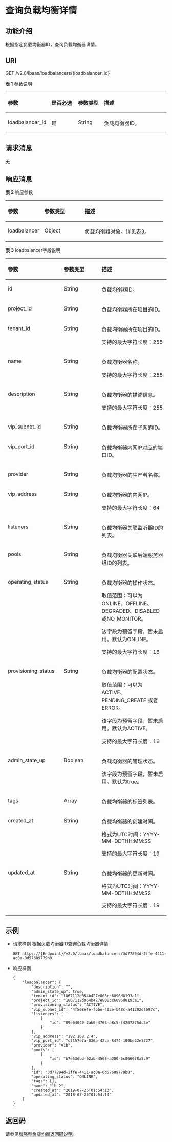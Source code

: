 # 查询负载均衡详情<a name="zh-cn_topic_0141008271"></a>

## 功能介绍<a name="zh-cn_topic_0096561532_zh-cn_topic_0049139632_section28798367"></a>

根据指定负载均衡器ID，查询负载均衡器详情。

## URI<a name="zh-cn_topic_0096561532_zh-cn_topic_0049139632_section57858711"></a>

GET /v2.0/lbaas/loadbalancers/\{loadbalancer\_id\}

**表 1**  参数说明

<a name="zh-cn_topic_0096561532_table8859516183710"></a>
<table><thead align="left"><tr id="zh-cn_topic_0096561532_row1189415166379"><th class="cellrowborder" valign="top" width="23.46765323467653%" id="mcps1.2.5.1.1"><p id="zh-cn_topic_0096561532_p148945161379"><a name="zh-cn_topic_0096561532_p148945161379"></a><a name="zh-cn_topic_0096561532_p148945161379"></a>参数</p>
</th>
<th class="cellrowborder" valign="top" width="17.348265173482652%" id="mcps1.2.5.1.2"><p id="zh-cn_topic_0096561532_p98941716113710"><a name="zh-cn_topic_0096561532_p98941716113710"></a><a name="zh-cn_topic_0096561532_p98941716113710"></a>是否必选</p>
</th>
<th class="cellrowborder" valign="top" width="16.328367163283673%" id="mcps1.2.5.1.3"><p id="zh-cn_topic_0096561532_p16894816103712"><a name="zh-cn_topic_0096561532_p16894816103712"></a><a name="zh-cn_topic_0096561532_p16894816103712"></a>参数类型</p>
</th>
<th class="cellrowborder" valign="top" width="42.85571442855714%" id="mcps1.2.5.1.4"><p id="zh-cn_topic_0096561532_p16894816113718"><a name="zh-cn_topic_0096561532_p16894816113718"></a><a name="zh-cn_topic_0096561532_p16894816113718"></a>描述</p>
</th>
</tr>
</thead>
<tbody><tr id="zh-cn_topic_0096561532_row1089431611376"><td class="cellrowborder" valign="top" width="23.46765323467653%" headers="mcps1.2.5.1.1 "><p id="zh-cn_topic_0096561532_p989461633718"><a name="zh-cn_topic_0096561532_p989461633718"></a><a name="zh-cn_topic_0096561532_p989461633718"></a>loadbalancer_id</p>
</td>
<td class="cellrowborder" valign="top" width="17.348265173482652%" headers="mcps1.2.5.1.2 "><p id="zh-cn_topic_0096561532_p1889491623711"><a name="zh-cn_topic_0096561532_p1889491623711"></a><a name="zh-cn_topic_0096561532_p1889491623711"></a>是</p>
</td>
<td class="cellrowborder" valign="top" width="16.328367163283673%" headers="mcps1.2.5.1.3 "><p id="p1758012345108"><a name="p1758012345108"></a><a name="p1758012345108"></a>String</p>
</td>
<td class="cellrowborder" valign="top" width="42.85571442855714%" headers="mcps1.2.5.1.4 "><p id="zh-cn_topic_0096561532_p1789471633719"><a name="zh-cn_topic_0096561532_p1789471633719"></a><a name="zh-cn_topic_0096561532_p1789471633719"></a>负载均衡器ID。</p>
</td>
</tr>
</tbody>
</table>

## 请求消息<a name="zh-cn_topic_0096561532_section162332597302"></a>

无

## 响应消息<a name="zh-cn_topic_0096561532_section768911717356"></a>

**表 2**  响应参数

<a name="zh-cn_topic_0096561532_table13388456357"></a>
<table><thead align="left"><tr id="zh-cn_topic_0096561532_row74113459355"><th class="cellrowborder" valign="top" width="23.169999999999998%" id="mcps1.2.4.1.1"><p id="zh-cn_topic_0096561532_p1542104583513"><a name="zh-cn_topic_0096561532_p1542104583513"></a><a name="zh-cn_topic_0096561532_p1542104583513"></a>参数</p>
</th>
<th class="cellrowborder" valign="top" width="25.61%" id="mcps1.2.4.1.2"><p id="zh-cn_topic_0096561532_p14431045113513"><a name="zh-cn_topic_0096561532_p14431045113513"></a><a name="zh-cn_topic_0096561532_p14431045113513"></a>参数类型</p>
</th>
<th class="cellrowborder" valign="top" width="51.22%" id="mcps1.2.4.1.3"><p id="zh-cn_topic_0096561532_p2464452354"><a name="zh-cn_topic_0096561532_p2464452354"></a><a name="zh-cn_topic_0096561532_p2464452354"></a>描述</p>
</th>
</tr>
</thead>
<tbody><tr id="zh-cn_topic_0096561532_row24634511356"><td class="cellrowborder" valign="top" width="23.169999999999998%" headers="mcps1.2.4.1.1 "><p id="zh-cn_topic_0096561532_p64704515357"><a name="zh-cn_topic_0096561532_p64704515357"></a><a name="zh-cn_topic_0096561532_p64704515357"></a>loadbalancer</p>
</td>
<td class="cellrowborder" valign="top" width="25.61%" headers="mcps1.2.4.1.2 "><p id="zh-cn_topic_0096561532_p1648184512359"><a name="zh-cn_topic_0096561532_p1648184512359"></a><a name="zh-cn_topic_0096561532_p1648184512359"></a>Object</p>
</td>
<td class="cellrowborder" valign="top" width="51.22%" headers="mcps1.2.4.1.3 "><p id="zh-cn_topic_0096561532_p1949145143520"><a name="zh-cn_topic_0096561532_p1949145143520"></a><a name="zh-cn_topic_0096561532_p1949145143520"></a>负载均衡器对象。详见<a href="#zh-cn_topic_0096561532_table1943718352380">表3</a>。</p>
</td>
</tr>
</tbody>
</table>

**表 3**  loadbalancer字段说明

<a name="zh-cn_topic_0096561532_table1943718352380"></a>
<table><thead align="left"><tr id="zh-cn_topic_0096561532_row6659133533816"><th class="cellrowborder" valign="top" width="34.69%" id="mcps1.2.4.1.1"><p id="zh-cn_topic_0096561532_p96591835173819"><a name="zh-cn_topic_0096561532_p96591835173819"></a><a name="zh-cn_topic_0096561532_p96591835173819"></a>参数</p>
</th>
<th class="cellrowborder" valign="top" width="23.47%" id="mcps1.2.4.1.2"><p id="zh-cn_topic_0096561532_p17660123513386"><a name="zh-cn_topic_0096561532_p17660123513386"></a><a name="zh-cn_topic_0096561532_p17660123513386"></a>参数类型</p>
</th>
<th class="cellrowborder" valign="top" width="41.839999999999996%" id="mcps1.2.4.1.3"><p id="zh-cn_topic_0096561532_p4660183515387"><a name="zh-cn_topic_0096561532_p4660183515387"></a><a name="zh-cn_topic_0096561532_p4660183515387"></a>描述</p>
</th>
</tr>
</thead>
<tbody><tr id="zh-cn_topic_0096561532_row156601235133818"><td class="cellrowborder" valign="top" width="34.69%" headers="mcps1.2.4.1.1 "><p id="zh-cn_topic_0096561531_p10415829113311"><a name="zh-cn_topic_0096561531_p10415829113311"></a><a name="zh-cn_topic_0096561531_p10415829113311"></a>id</p>
</td>
<td class="cellrowborder" valign="top" width="23.47%" headers="mcps1.2.4.1.2 "><p id="p155784252919"><a name="p155784252919"></a><a name="p155784252919"></a>String</p>
</td>
<td class="cellrowborder" valign="top" width="41.839999999999996%" headers="mcps1.2.4.1.3 "><p id="zh-cn_topic_0096561531_p1941513297339"><a name="zh-cn_topic_0096561531_p1941513297339"></a><a name="zh-cn_topic_0096561531_p1941513297339"></a>负载均衡器ID。</p>
</td>
</tr>
<tr id="zh-cn_topic_0096561532_row3660203553815"><td class="cellrowborder" valign="top" width="34.69%" headers="mcps1.2.4.1.1 "><p id="p1673653353916"><a name="p1673653353916"></a><a name="p1673653353916"></a>project_id</p>
</td>
<td class="cellrowborder" valign="top" width="23.47%" headers="mcps1.2.4.1.2 "><p id="p1474173312398"><a name="p1474173312398"></a><a name="p1474173312398"></a>String</p>
</td>
<td class="cellrowborder" valign="top" width="41.839999999999996%" headers="mcps1.2.4.1.3 "><p id="p575118335392"><a name="p575118335392"></a><a name="p575118335392"></a>负载均衡器所在项目的ID。</p>
</td>
</tr>
<tr id="row1758616126181"><td class="cellrowborder" valign="top" width="34.69%" headers="mcps1.2.4.1.1 "><p id="zh-cn_topic_0096561531_p20415229113312"><a name="zh-cn_topic_0096561531_p20415229113312"></a><a name="zh-cn_topic_0096561531_p20415229113312"></a>tenant_id</p>
</td>
<td class="cellrowborder" valign="top" width="23.47%" headers="mcps1.2.4.1.2 "><p id="zh-cn_topic_0096561531_p741592933318"><a name="zh-cn_topic_0096561531_p741592933318"></a><a name="zh-cn_topic_0096561531_p741592933318"></a>String</p>
</td>
<td class="cellrowborder" valign="top" width="41.839999999999996%" headers="mcps1.2.4.1.3 "><p id="zh-cn_topic_0096561531_p1341519295331"><a name="zh-cn_topic_0096561531_p1341519295331"></a><a name="zh-cn_topic_0096561531_p1341519295331"></a>负载均衡器所在项目的ID。</p>
<p id="p77281547155311"><a name="p77281547155311"></a><a name="p77281547155311"></a>支持的最大字符长度：255</p>
</td>
</tr>
<tr id="zh-cn_topic_0096561532_row76601535193815"><td class="cellrowborder" valign="top" width="34.69%" headers="mcps1.2.4.1.1 "><p id="zh-cn_topic_0096561531_p1041552912332"><a name="zh-cn_topic_0096561531_p1041552912332"></a><a name="zh-cn_topic_0096561531_p1041552912332"></a>name</p>
</td>
<td class="cellrowborder" valign="top" width="23.47%" headers="mcps1.2.4.1.2 "><p id="zh-cn_topic_0096561531_p241692918331"><a name="zh-cn_topic_0096561531_p241692918331"></a><a name="zh-cn_topic_0096561531_p241692918331"></a>String</p>
</td>
<td class="cellrowborder" valign="top" width="41.839999999999996%" headers="mcps1.2.4.1.3 "><p id="zh-cn_topic_0096561531_p17416152919332"><a name="zh-cn_topic_0096561531_p17416152919332"></a><a name="zh-cn_topic_0096561531_p17416152919332"></a>负载均衡器名称。</p>
<p id="p076212535532"><a name="p076212535532"></a><a name="p076212535532"></a>支持的最大字符长度：255</p>
</td>
</tr>
<tr id="zh-cn_topic_0096561532_row66605355385"><td class="cellrowborder" valign="top" width="34.69%" headers="mcps1.2.4.1.1 "><p id="zh-cn_topic_0096561531_p4416102918335"><a name="zh-cn_topic_0096561531_p4416102918335"></a><a name="zh-cn_topic_0096561531_p4416102918335"></a>description</p>
</td>
<td class="cellrowborder" valign="top" width="23.47%" headers="mcps1.2.4.1.2 "><p id="zh-cn_topic_0096561531_p24161129143314"><a name="zh-cn_topic_0096561531_p24161129143314"></a><a name="zh-cn_topic_0096561531_p24161129143314"></a>String</p>
</td>
<td class="cellrowborder" valign="top" width="41.839999999999996%" headers="mcps1.2.4.1.3 "><p id="zh-cn_topic_0096561531_p5416142912334"><a name="zh-cn_topic_0096561531_p5416142912334"></a><a name="zh-cn_topic_0096561531_p5416142912334"></a>负载均衡器的描述信息。</p>
<p id="p157105551532"><a name="p157105551532"></a><a name="p157105551532"></a>支持的最大字符长度：255</p>
</td>
</tr>
<tr id="zh-cn_topic_0096561532_row1166020352385"><td class="cellrowborder" valign="top" width="34.69%" headers="mcps1.2.4.1.1 "><p id="zh-cn_topic_0096561531_p1541618299335"><a name="zh-cn_topic_0096561531_p1541618299335"></a><a name="zh-cn_topic_0096561531_p1541618299335"></a>vip_subnet_id</p>
</td>
<td class="cellrowborder" valign="top" width="23.47%" headers="mcps1.2.4.1.2 "><p id="p135272044182910"><a name="p135272044182910"></a><a name="p135272044182910"></a>String</p>
</td>
<td class="cellrowborder" valign="top" width="41.839999999999996%" headers="mcps1.2.4.1.3 "><p id="p4335125124117"><a name="p4335125124117"></a><a name="p4335125124117"></a>负载均衡器所在子网的ID。</p>
</td>
</tr>
<tr id="zh-cn_topic_0096561532_row36601435103818"><td class="cellrowborder" valign="top" width="34.69%" headers="mcps1.2.4.1.1 "><p id="zh-cn_topic_0096561531_p1041622923320"><a name="zh-cn_topic_0096561531_p1041622923320"></a><a name="zh-cn_topic_0096561531_p1041622923320"></a>vip_port_id</p>
</td>
<td class="cellrowborder" valign="top" width="23.47%" headers="mcps1.2.4.1.2 "><p id="p19102164614291"><a name="p19102164614291"></a><a name="p19102164614291"></a>String</p>
</td>
<td class="cellrowborder" valign="top" width="41.839999999999996%" headers="mcps1.2.4.1.3 "><p id="p173334177415"><a name="p173334177415"></a><a name="p173334177415"></a>负载均衡器内网IP对应的端口ID。</p>
</td>
</tr>
<tr id="zh-cn_topic_0096561532_row1866173519389"><td class="cellrowborder" valign="top" width="34.69%" headers="mcps1.2.4.1.1 "><p id="zh-cn_topic_0096561531_p174164295334"><a name="zh-cn_topic_0096561531_p174164295334"></a><a name="zh-cn_topic_0096561531_p174164295334"></a>provider</p>
</td>
<td class="cellrowborder" valign="top" width="23.47%" headers="mcps1.2.4.1.2 "><p id="zh-cn_topic_0096561531_p541611290339"><a name="zh-cn_topic_0096561531_p541611290339"></a><a name="zh-cn_topic_0096561531_p541611290339"></a>String</p>
</td>
<td class="cellrowborder" valign="top" width="41.839999999999996%" headers="mcps1.2.4.1.3 "><p id="p43391417194120"><a name="p43391417194120"></a><a name="p43391417194120"></a>负载均衡器的生产者名称。</p>
</td>
</tr>
<tr id="zh-cn_topic_0096561532_row6661203510387"><td class="cellrowborder" valign="top" width="34.69%" headers="mcps1.2.4.1.1 "><p id="zh-cn_topic_0096561531_p1416829143318"><a name="zh-cn_topic_0096561531_p1416829143318"></a><a name="zh-cn_topic_0096561531_p1416829143318"></a>vip_address</p>
</td>
<td class="cellrowborder" valign="top" width="23.47%" headers="mcps1.2.4.1.2 "><p id="zh-cn_topic_0096561531_p341672912338"><a name="zh-cn_topic_0096561531_p341672912338"></a><a name="zh-cn_topic_0096561531_p341672912338"></a>String</p>
</td>
<td class="cellrowborder" valign="top" width="41.839999999999996%" headers="mcps1.2.4.1.3 "><p id="zh-cn_topic_0096561531_p64178297334"><a name="zh-cn_topic_0096561531_p64178297334"></a><a name="zh-cn_topic_0096561531_p64178297334"></a>负载均衡器的内网IP。</p>
<p id="p832917316544"><a name="p832917316544"></a><a name="p832917316544"></a>支持的最大字符长度：64</p>
</td>
</tr>
<tr id="zh-cn_topic_0096561532_row16611235163814"><td class="cellrowborder" valign="top" width="34.69%" headers="mcps1.2.4.1.1 "><p id="zh-cn_topic_0096561531_p1841715293336"><a name="zh-cn_topic_0096561531_p1841715293336"></a><a name="zh-cn_topic_0096561531_p1841715293336"></a>listeners</p>
</td>
<td class="cellrowborder" valign="top" width="23.47%" headers="mcps1.2.4.1.2 "><p id="p10662124818106"><a name="p10662124818106"></a><a name="p10662124818106"></a>String</p>
</td>
<td class="cellrowborder" valign="top" width="41.839999999999996%" headers="mcps1.2.4.1.3 "><p id="zh-cn_topic_0096561531_p7417112963311"><a name="zh-cn_topic_0096561531_p7417112963311"></a><a name="zh-cn_topic_0096561531_p7417112963311"></a>负载均衡器关联监听器ID的列表。</p>
</td>
</tr>
<tr id="zh-cn_topic_0096561532_row8661143513384"><td class="cellrowborder" valign="top" width="34.69%" headers="mcps1.2.4.1.1 "><p id="zh-cn_topic_0096561531_p1441712910330"><a name="zh-cn_topic_0096561531_p1441712910330"></a><a name="zh-cn_topic_0096561531_p1441712910330"></a>pools</p>
</td>
<td class="cellrowborder" valign="top" width="23.47%" headers="mcps1.2.4.1.2 "><p id="p563318509102"><a name="p563318509102"></a><a name="p563318509102"></a>String</p>
</td>
<td class="cellrowborder" valign="top" width="41.839999999999996%" headers="mcps1.2.4.1.3 "><p id="zh-cn_topic_0096561531_p104171229123313"><a name="zh-cn_topic_0096561531_p104171229123313"></a><a name="zh-cn_topic_0096561531_p104171229123313"></a>负载均衡器关联后端服务器组ID的列表。</p>
</td>
</tr>
<tr id="zh-cn_topic_0096561532_row566114352387"><td class="cellrowborder" valign="top" width="34.69%" headers="mcps1.2.4.1.1 "><p id="p727217358477"><a name="p727217358477"></a><a name="p727217358477"></a>operating_status</p>
</td>
<td class="cellrowborder" valign="top" width="23.47%" headers="mcps1.2.4.1.2 "><p id="p82761735124717"><a name="p82761735124717"></a><a name="p82761735124717"></a>String</p>
</td>
<td class="cellrowborder" valign="top" width="41.839999999999996%" headers="mcps1.2.4.1.3 "><p id="p9800291619"><a name="p9800291619"></a><a name="p9800291619"></a>负载均衡器的操作状态。</p>
<p id="p75131031164"><a name="p75131031164"></a><a name="p75131031164"></a>取值范围：可以为ONLINE、OFFLINE、DEGRADED、DISABLED或NO_MONITOR。</p>
<p id="p58611733561"><a name="p58611733561"></a><a name="p58611733561"></a>该字段为预留字段，暂未启用。默认为ONLINE。</p>
<p id="p71718156545"><a name="p71718156545"></a><a name="p71718156545"></a>支持的最大字符长度：16</p>
</td>
</tr>
<tr id="zh-cn_topic_0096561532_row2661123514384"><td class="cellrowborder" valign="top" width="34.69%" headers="mcps1.2.4.1.1 "><p id="p930113351475"><a name="p930113351475"></a><a name="p930113351475"></a>provisioning_status</p>
</td>
<td class="cellrowborder" valign="top" width="23.47%" headers="mcps1.2.4.1.2 "><p id="p7305153534717"><a name="p7305153534717"></a><a name="p7305153534717"></a>String</p>
</td>
<td class="cellrowborder" valign="top" width="41.839999999999996%" headers="mcps1.2.4.1.3 "><p id="p4255836060"><a name="p4255836060"></a><a name="p4255836060"></a>负载均衡器的配置状态。</p>
<p id="p9469138261"><a name="p9469138261"></a><a name="p9469138261"></a>取值范围：可以为ACTIVE、PENDING_CREATE 或者ERROR。</p>
<p id="p15614144018617"><a name="p15614144018617"></a><a name="p15614144018617"></a>该字段为预留字段，暂未启用。默认为ACTIVE。</p>
<p id="p18722348205910"><a name="p18722348205910"></a><a name="p18722348205910"></a>支持的最大字符长度：16</p>
</td>
</tr>
<tr id="zh-cn_topic_0096561532_row16662935103816"><td class="cellrowborder" valign="top" width="34.69%" headers="mcps1.2.4.1.1 "><p id="zh-cn_topic_0096561531_p114181329133314"><a name="zh-cn_topic_0096561531_p114181329133314"></a><a name="zh-cn_topic_0096561531_p114181329133314"></a>admin_state_up</p>
</td>
<td class="cellrowborder" valign="top" width="23.47%" headers="mcps1.2.4.1.2 "><p id="zh-cn_topic_0096561531_p10418172913319"><a name="zh-cn_topic_0096561531_p10418172913319"></a><a name="zh-cn_topic_0096561531_p10418172913319"></a>Boolean</p>
</td>
<td class="cellrowborder" valign="top" width="41.839999999999996%" headers="mcps1.2.4.1.3 "><p id="p14847443611"><a name="p14847443611"></a><a name="p14847443611"></a>负载均衡器的管理状态。</p>
<p id="p114911046864"><a name="p114911046864"></a><a name="p114911046864"></a>该字段为预留字段，暂未启用。默认为true。</p>
</td>
</tr>
<tr id="zh-cn_topic_0096561532_row866215358384"><td class="cellrowborder" valign="top" width="34.69%" headers="mcps1.2.4.1.1 "><p id="zh-cn_topic_0096561531_p74181229133310"><a name="zh-cn_topic_0096561531_p74181229133310"></a><a name="zh-cn_topic_0096561531_p74181229133310"></a>tags</p>
</td>
<td class="cellrowborder" valign="top" width="23.47%" headers="mcps1.2.4.1.2 "><p id="p71551954161018"><a name="p71551954161018"></a><a name="p71551954161018"></a>Array</p>
</td>
<td class="cellrowborder" valign="top" width="41.839999999999996%" headers="mcps1.2.4.1.3 "><p id="zh-cn_topic_0096561531_p4418112919333"><a name="zh-cn_topic_0096561531_p4418112919333"></a><a name="zh-cn_topic_0096561531_p4418112919333"></a>负载均衡器的标签列表。</p>
</td>
</tr>
<tr id="zh-cn_topic_0096561532_row13900164817511"><td class="cellrowborder" valign="top" width="34.69%" headers="mcps1.2.4.1.1 "><p id="zh-cn_topic_0096561531_p18781627124910"><a name="zh-cn_topic_0096561531_p18781627124910"></a><a name="zh-cn_topic_0096561531_p18781627124910"></a>created_at</p>
</td>
<td class="cellrowborder" valign="top" width="23.47%" headers="mcps1.2.4.1.2 "><p id="zh-cn_topic_0096561531_p18781627204916"><a name="zh-cn_topic_0096561531_p18781627204916"></a><a name="zh-cn_topic_0096561531_p18781627204916"></a>String</p>
</td>
<td class="cellrowborder" valign="top" width="41.839999999999996%" headers="mcps1.2.4.1.3 "><p id="zh-cn_topic_0096561531_p578162719490"><a name="zh-cn_topic_0096561531_p578162719490"></a><a name="zh-cn_topic_0096561531_p578162719490"></a>负载均衡器的创建时间。</p>
<p id="p3462240292"><a name="p3462240292"></a><a name="p3462240292"></a>格式为UTC时间：YYYY-MM-DDTHH:MM:SS</p>
<p id="p415795413546"><a name="p415795413546"></a><a name="p415795413546"></a>支持的最大字符长度：19</p>
</td>
</tr>
<tr id="zh-cn_topic_0096561532_row4521952195114"><td class="cellrowborder" valign="top" width="34.69%" headers="mcps1.2.4.1.1 "><p id="zh-cn_topic_0096561531_p1541843114495"><a name="zh-cn_topic_0096561531_p1541843114495"></a><a name="zh-cn_topic_0096561531_p1541843114495"></a>updated_at</p>
</td>
<td class="cellrowborder" valign="top" width="23.47%" headers="mcps1.2.4.1.2 "><p id="zh-cn_topic_0096561531_p1810172112506"><a name="zh-cn_topic_0096561531_p1810172112506"></a><a name="zh-cn_topic_0096561531_p1810172112506"></a>String</p>
</td>
<td class="cellrowborder" valign="top" width="41.839999999999996%" headers="mcps1.2.4.1.3 "><p id="zh-cn_topic_0096561531_p341843144919"><a name="zh-cn_topic_0096561531_p341843144919"></a><a name="zh-cn_topic_0096561531_p341843144919"></a>负载均衡器的更新时间。</p>
<p id="p52901417154816"><a name="p52901417154816"></a><a name="p52901417154816"></a>格式为UTC时间：YYYY-MM-DDTHH:MM:SS</p>
<p id="p3844185817544"><a name="p3844185817544"></a><a name="p3844185817544"></a>支持的最大字符长度：19</p>
</td>
</tr>
</tbody>
</table>

## 示例<a name="section1737103643915"></a>

-   请求样例 根据负载均衡器ID查询负载均衡器详情

    ```
    GET https://{Endpoint}/v2.0/lbaas/loadbalancers/3d77894d-2ffe-4411-ac0a-0d57689779b8
    ```


-   响应样例

    ```
    {
        "loadbalancer": {
            "description": "",
            "admin_state_up": true,
            "tenant_id": "1867112d054b427e808cc6096d8193a1",
            "project_id": "1867112d054b427e808cc6096d8193a1",
            "provisioning_status": "ACTIVE",
            "vip_subnet_id": "4f5e8efe-fbbe-405e-b48c-a41202ef697c",
            "listeners": [
                {
                    "id": "09e64049-2ab0-4763-a8c5-f4207875dc3e"
                }
            ],
            "vip_address": "192.168.2.4",
            "vip_port_id": "c7157e7a-036a-42ca-8474-100be22e3727",
            "provider": "vlb",
            "pools": [
                {
                    "id": "b7e53dbd-62ab-4505-a280-5c066078a5c9"
                }
            ],
            "id": "3d77894d-2ffe-4411-ac0a-0d57689779b8",
            "operating_status": "ONLINE",
            "tags": [],
            "name": "lb-2",
            "created_at": "2018-07-25T01:54:13", 
            "updated_at": "2018-07-25T01:54:14"
        }
    }
    ```


## 返回码<a name="zh-cn_topic_0096561532_zh-cn_topic_0049139632_section15511864"></a>

请参见[增强型负载均衡返回码说明](增强型负载均衡返回码说明.md)。

